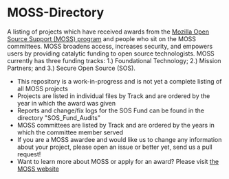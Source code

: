 # MOSS-Directory
A listing of projects which have received awards from the [Mozilla Open Source Support (MOSS) program](https://www.mozilla.org/moss/) and people who sit on the MOSS committees. MOSS broadens access, increases security, and empowers users by providing catalytic funding to open source technologists. MOSS currently has three funding tracks: 1.) Foundational Technology; 2.) Mission Partners; and 3.) Secure Open Source (SOS). 
* This repository is a work-in-progress and is not yet a complete listing of all MOSS projects
* Projects are listed in individual files by Track and are ordered by the year in which the award was given
* Reports and change/fix logs for the SOS Fund can be found in the directory "SOS_Fund_Audits"
* MOSS committees are listed by Track and are ordered by the years in which the committee member served
* If you are a MOSS awardee and would like us to change any information about your project, please open an issue or better yet, send us a pull request!
* Want to learn more about MOSS or apply for an award? Please visit [the MOSS website](https://www.mozilla.org/moss/)
